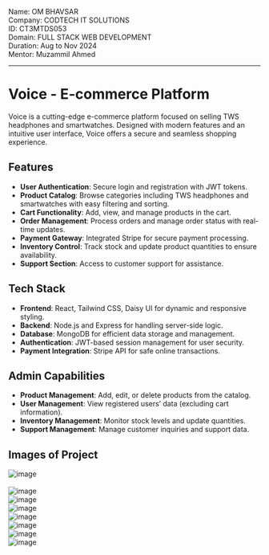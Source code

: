 Name: OM BHAVSAR <Br/>
Company: CODTECH IT SOLUTIONS  <Br/>
ID: CT3MTDS053  <Br/>
Domain: FULL STACK WEB DEVELOPMENT  <Br/>
Duration: Aug to Nov 2024  <Br/>
Mentor: Muzammil Ahmed  <Br/>

---

# Voice - E-commerce Platform

Voice is a cutting-edge e-commerce platform focused on selling TWS headphones and smartwatches. Designed with modern features and an intuitive user interface, Voice offers a secure and seamless shopping experience. 

## Features

- **User Authentication**: Secure login and registration with JWT tokens.
- **Product Catalog**: Browse categories including TWS headphones and smartwatches with easy filtering and sorting.
- **Cart Functionality**: Add, view, and manage products in the cart.
- **Order Management**: Process orders and manage order status with real-time updates.
- **Payment Gateway**: Integrated Stripe for secure payment processing.
- **Inventory Control**: Track stock and update product quantities to ensure availability.
- **Support Section**: Access to customer support for assistance.

## Tech Stack

- **Frontend**: React, Tailwind CSS, Daisy UI for dynamic and responsive styling.
- **Backend**: Node.js and Express for handling server-side logic.
- **Database**: MongoDB for efficient data storage and management.
- **Authentication**: JWT-based session management for user security.
- **Payment Integration**: Stripe API for safe online transactions.


## Admin Capabilities

- **Product Management**: Add, edit, or delete products from the catalog.
- **User Management**: View registered users’ data (excluding cart information).
- **Inventory Management**: Monitor stock levels and update quantities.
- **Support Management**: Manage customer inquiries and support data.

## Images of Project

![image](https://github.com/user-attachments/assets/47713089-3399-44d0-b0b3-870940d76995) <Br/> <Br/>
![image](https://github.com/user-attachments/assets/bf64c29c-930f-4836-a034-2431aef8bc9e) <Br/>
![image](https://github.com/user-attachments/assets/731d290d-aed3-4c2e-a678-149a4d2b15b4) <Br/>
![image](https://github.com/user-attachments/assets/f6abed70-d67f-44f0-b119-cdf2ee8eb4a6) <Br/>
![image](https://github.com/user-attachments/assets/441f4998-a75b-4d6f-9944-a4f140c15b88) <Br/>
![image](https://github.com/user-attachments/assets/79332190-55e3-4417-b890-fb513f67bea7) <Br/>
![image](https://github.com/user-attachments/assets/0a17ae8a-e56d-4cab-9559-5ae5e135368a) <Br/>
![image](https://github.com/user-attachments/assets/d6f547f9-6918-4a26-a8e0-5b150305a40d) <Br/>
  
